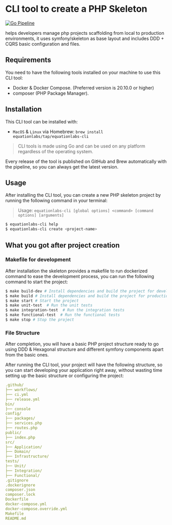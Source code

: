 # CLI tool to create a PHP Skeleton

[![Go Pipeline](https://github.com/Equation-Labs-I-O/eqlabs-tools-php-skeleton-creator/actions/workflows/go_releaser.yaml/badge.svg)](https://github.com/Equation-Labs-I-O/eqlabs-tools-php-skeleton-creator/actions/workflows/go_releaser.yaml)

helps developers manage php projects scaffolding from local to production environments, it uses symfony/skeleton as base layout and includes DDD + CQRS basic configuration and files.


## Requirements
You need to have the following tools installed on your machine to use this CLI tool:

- Docker & Docker Compose. (Preferred version is 20.10.0 or higher)
- composer (PHP Package Manager).

## Installation
This CLI tool can be installed with:

- `MacOS` & `Linux` via Homebrew: `brew install equationlabs/tap/equationlabs-cli`

> CLI tools is made using Go and can be used on any platform regardless of the operating system.

Every release of the tool is published on GitHub and Brew automatically with the pipeline, so you can always get the latest version.

## Usage
After installing the CLI tool, you can create a new PHP skeleton project by running the following command in your terminal:

> Usage: `equationlabs-cli [global options] <command> [command options] [arguments]`

```bash
$ equationlabs-cli help
$ equationlabs-cli create <project-name>
```


## What you got after project creation

### Makefile for development

After installation the skeleton provides a makefile to run dockerized command to ease the development process, you can run the following command to start the project:

```bash
$ make build-dev # Install dependencies and build the project for development
$ make build # Install dependencies and build the project for production
$ make start # Start the project
$ make unit-test  # Run the unit tests
$ make integration-test  # Run the integration tests
$ make functional-test  # Run the functional tests
$ make stop # Stop the project
```

### File Structure 
After completion, you will have a basic PHP project structure ready to go using DDD & Hexagonal structure and different symfony components apart from the basic ones.

After running the CLI tool, your project will have the following structure, so you can start developing your application right away, without wasting time setting up the basic structure or configuring the project:

```yaml
.github/
├── workflows/
├── ci.yml
├── release.yml
bin/
├── console
config/
├── packages/
├── services.php
├── routes.php
public/
├── index.php
src/
├── Application/
├── Domain/
├── Infrastructure/
tests/
├── Unit/
├── Integration/
├── Functional/
.gitignore
.dockerignore
composer.json
composer.lock
Dockerfile
docker-compose.yml
docker-compose.override.yml
Makefile
README.md
```
